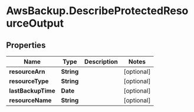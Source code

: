 # AwsBackup.DescribeProtectedResourceOutput

## Properties

Name | Type | Description | Notes
------------ | ------------- | ------------- | -------------
**resourceArn** | **String** |  | [optional] 
**resourceType** | **String** |  | [optional] 
**lastBackupTime** | **Date** |  | [optional] 
**resourceName** | **String** |  | [optional] 


